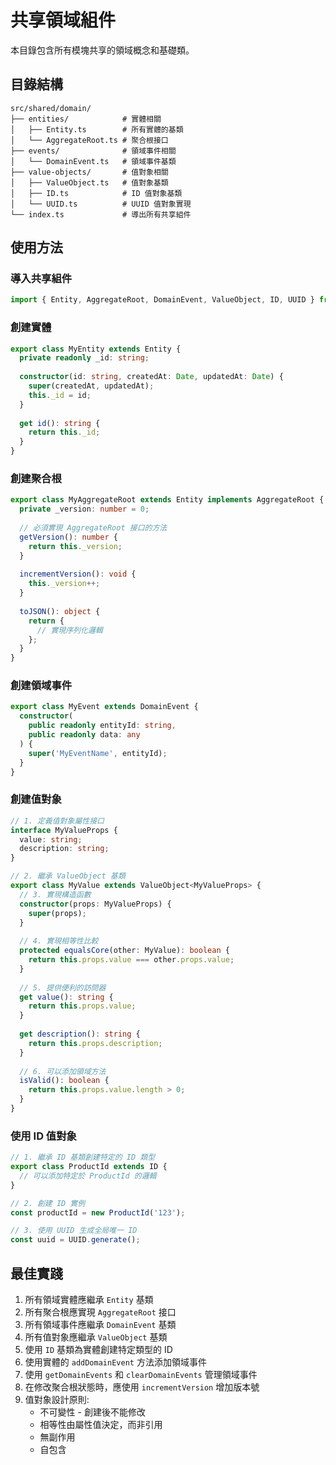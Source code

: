 # 共享領域組件

本目錄包含所有模塊共享的領域概念和基礎類。

## 目錄結構

```
src/shared/domain/
├── entities/            # 實體相關
│   ├── Entity.ts        # 所有實體的基類
│   └── AggregateRoot.ts # 聚合根接口
├── events/              # 領域事件相關
│   └── DomainEvent.ts   # 領域事件基類
├── value-objects/       # 值對象相關
│   ├── ValueObject.ts   # 值對象基類
│   ├── ID.ts            # ID 值對象基類
│   └── UUID.ts          # UUID 值對象實現
└── index.ts             # 導出所有共享組件
```

## 使用方法

### 導入共享組件

```typescript
import { Entity, AggregateRoot, DomainEvent, ValueObject, ID, UUID } from '../../../shared/domain';
```

### 創建實體

```typescript
export class MyEntity extends Entity {
  private readonly _id: string;
  
  constructor(id: string, createdAt: Date, updatedAt: Date) {
    super(createdAt, updatedAt);
    this._id = id;
  }
  
  get id(): string {
    return this._id;
  }
}
```

### 創建聚合根

```typescript
export class MyAggregateRoot extends Entity implements AggregateRoot {
  private _version: number = 0;
  
  // 必須實現 AggregateRoot 接口的方法
  getVersion(): number {
    return this._version;
  }
  
  incrementVersion(): void {
    this._version++;
  }
  
  toJSON(): object {
    return {
      // 實現序列化邏輯
    };
  }
}
```

### 創建領域事件

```typescript
export class MyEvent extends DomainEvent {
  constructor(
    public readonly entityId: string,
    public readonly data: any
  ) {
    super('MyEventName', entityId);
  }
}
```

### 創建值對象

```typescript
// 1. 定義值對象屬性接口
interface MyValueProps {
  value: string;
  description: string;
}

// 2. 繼承 ValueObject 基類
export class MyValue extends ValueObject<MyValueProps> {
  // 3. 實現構造函數
  constructor(props: MyValueProps) {
    super(props);
  }
  
  // 4. 實現相等性比較
  protected equalsCore(other: MyValue): boolean {
    return this.props.value === other.props.value;
  }
  
  // 5. 提供便利的訪問器
  get value(): string {
    return this.props.value;
  }
  
  get description(): string {
    return this.props.description;
  }
  
  // 6. 可以添加領域方法
  isValid(): boolean {
    return this.props.value.length > 0;
  }
}
```

### 使用 ID 值對象

```typescript
// 1. 繼承 ID 基類創建特定的 ID 類型
export class ProductId extends ID {
  // 可以添加特定於 ProductId 的邏輯
}

// 2. 創建 ID 實例
const productId = new ProductId('123');

// 3. 使用 UUID 生成全局唯一 ID
const uuid = UUID.generate();
```

## 最佳實踐

1. 所有領域實體應繼承 `Entity` 基類
2. 所有聚合根應實現 `AggregateRoot` 接口
3. 所有領域事件應繼承 `DomainEvent` 基類
4. 所有值對象應繼承 `ValueObject` 基類
5. 使用 `ID` 基類為實體創建特定類型的 ID
6. 使用實體的 `addDomainEvent` 方法添加領域事件
7. 使用 `getDomainEvents` 和 `clearDomainEvents` 管理領域事件
8. 在修改聚合根狀態時，應使用 `incrementVersion` 增加版本號
9. 值對象設計原則:
   - 不可變性 - 創建後不能修改
   - 相等性由屬性值決定，而非引用
   - 無副作用
   - 自包含 